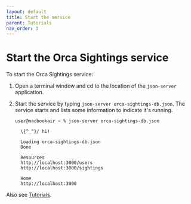 ```yaml
---
layout: default
title: Start the service
parent: Tutorials
nav_order: 3
---
```


# Start the Orca Sightings service

To start the Orca Sightings service:

1. Open a terminal window and cd to the location of the `json-server` application.

2. Start the service by typing `json-server orca-sightings-db.json`. The service starts and lists some information to indicate it's running.

   ```
   user@macbookair ~ % json-server orca-sightings-db.json
   
     \{^_^}/ hi!
   
     Loading orca-sightings-db.json
     Done
   
     Resources
     http://localhost:3000/users
     http://localhost:3000/sightings
   
     Home
     http://localhost:3000
   ```

Also see [Tutorials](./tutorials.md).

